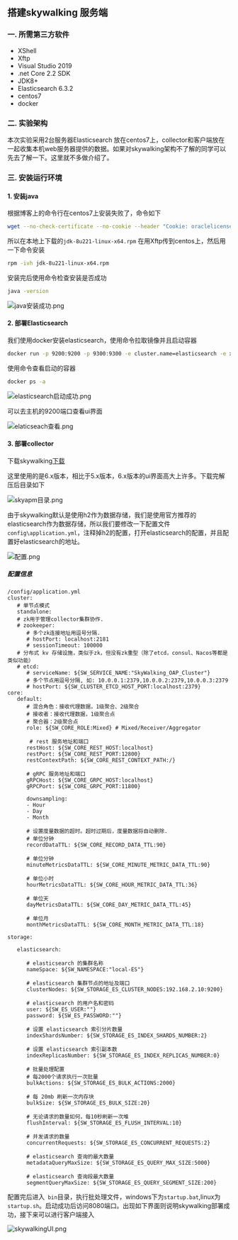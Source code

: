 ## 搭建skywalking 服务端

### 一. 所需第三方软件

* XShell
* Xftp
* Visual Studio 2019
* .net Core 2.2 SDK
* JDK8+
* Elasticsearch 6.3.2
* centos7
* docker

### 二. 实验架构

本次实验采用2台服务器Elasticsearch 放在centos7上，collector和客户端放在一起收集本机web服务器提供的数据。如果对skywalking架构不了解的同学可以先去了解一下。这里就不多做介绍了。

### 三. 安装运行环境

#### 1. 安装java

根据博客上的命令行在centos7上安装失败了，命令如下

```bash
wget --no-check-certificate --no-cookie --header "Cookie: oraclelicense=accept-securebackup-cookie;" http://download.oracle.com/otn-pub/java/jdk/8u171-b11/512cd62ec5174c3487ac17c61aaa89e8/jdk-8u171-linux-x64.rpm
```

所以在本地上下载的`jdk-8u221-linux-x64.rpm` 在用Xftp传到centos上，然后用一下命令安装

```bash
rpm -ivh jdk-8u221-linux-x64.rpm 
```

安装完后使用命令检查安装是否成功

```bash
java -version
```

![java安装成功.png](https://ws1.sinaimg.cn/large/006nK6pBgy1g762f1ed2wj30db025a9x.jpg)

#### 2. 部署Elasticsearch

我们使用docker安装elasticsearch，使用命令拉取镜像并且启动容器

```bash
docker run -p 9200:9200 -p 9300:9300 -e cluster.name=elasticsearch -e xpack.security.enabled=false --name=elasticsearch --restart=always -d wutang/elasticsearch-shanghai-zone:6.3.2
```

使用命令查看启动的容器

```bash
docker ps -a
```

![elasticsearch启动成功.png](https://ws1.sinaimg.cn/large/0072fULUgy1g7svq42gwjj312701iwef.jpg)

可以去主机的9200端口查看ui界面

![elaticseach查看.png](https://ws1.sinaimg.cn/large/0072fULUgy1g7svrqqaspj30b40aljrn.jpg)

#### 3. 部署collector

下载skywalking[下载](http://skywalking.apache.org/downloads/)

这里使用的是6.x版本，相比于5.x版本，6.x版本的ui界面高大上许多。下载完解压后目录如下

![skyapm目录.png](https://ws1.sinaimg.cn/large/0072fULUgy1g7sw2v248hj30jq080q3d.jpg)

由于skywalking默认是使用h2作为数据存储，我们是使用官方推荐的elasticsearch作为数据存储，所以我们要修改一下配置文件` config\application.yml`，注释掉h2的配置，打开elasticsearch的配置，并且配置好elasticsearch的地址。

![配置.png](https://ws1.sinaimg.cn/large/0072fULUgy1g7sw85krcjj30n30e8jt0.jpg)

##### 配置信息

```
/config/application.yml
cluster:
   # 单节点模式
   standalone:
   # zk用于管理collector集群协作.
   # zookeeper:
      # 多个zk连接地址用逗号分隔.
      # hostPort: localhost:2181
      # sessionTimeout: 100000
   # 分布式 kv 存储设施，类似于zk，但没有zk重型（除了etcd，consul、Nacos等都是类似功能）
   # etcd:
      # serviceName: ${SW_SERVICE_NAME:"SkyWalking_OAP_Cluster"}
      # 多个节点用逗号分隔, 如: 10.0.0.1:2379,10.0.0.2:2379,10.0.0.3:2379
      # hostPort: ${SW_CLUSTER_ETCD_HOST_PORT:localhost:2379}
core:
   default:
      # 混合角色：接收代理数据，1级聚合、2级聚合
      # 接收者：接收代理数据，1级聚合点
      # 聚合器：2级聚合点
      role: ${SW_CORE_ROLE:Mixed} # Mixed/Receiver/Aggregator
 
       # rest 服务地址和端口
      restHost: ${SW_CORE_REST_HOST:localhost}
      restPort: ${SW_CORE_REST_PORT:12800}
      restContextPath: ${SW_CORE_REST_CONTEXT_PATH:/}
 
      # gRPC 服务地址和端口
      gRPCHost: ${SW_CORE_GRPC_HOST:localhost}
      gRPCPort: ${SW_CORE_GRPC_PORT:11800}
 
      downsampling:
      - Hour
      - Day
      - Month
 
      # 设置度量数据的超时。超时过期后，度量数据将自动删除.
      # 单位分钟
      recordDataTTL: ${SW_CORE_RECORD_DATA_TTL:90}
 
      # 单位分钟
      minuteMetricsDataTTL: ${SW_CORE_MINUTE_METRIC_DATA_TTL:90}
 
      # 单位小时
      hourMetricsDataTTL: ${SW_CORE_HOUR_METRIC_DATA_TTL:36}
 
      # 单位天
      dayMetricsDataTTL: ${SW_CORE_DAY_METRIC_DATA_TTL:45}
 
      # 单位月
      monthMetricsDataTTL: ${SW_CORE_MONTH_METRIC_DATA_TTL:18}
 
storage:
 
   elasticsearch:
 
      # elasticsearch 的集群名称
      nameSpace: ${SW_NAMESPACE:"local-ES"}
 
      # elasticsearch 集群节点的地址及端口
      clusterNodes: ${SW_STORAGE_ES_CLUSTER_NODES:192.168.2.10:9200}
 
      # elasticsearch 的用户名和密码
      user: ${SW_ES_USER:""}
      password: ${SW_ES_PASSWORD:""}
 
      # 设置 elasticsearch 索引分片数量
      indexShardsNumber: ${SW_STORAGE_ES_INDEX_SHARDS_NUMBER:2}
 
      # 设置 elasticsearch 索引副本数
      indexReplicasNumber: ${SW_STORAGE_ES_INDEX_REPLICAS_NUMBER:0}
 
      # 批量处理配置
      # 每2000个请求执行一次批量
      bulkActions: ${SW_STORAGE_ES_BULK_ACTIONS:2000}
 
      # 每 20mb 刷新一次内存块
      bulkSize: ${SW_STORAGE_ES_BULK_SIZE:20}
 
      # 无论请求的数量如何，每10秒刷新一次堆
      flushInterval: ${SW_STORAGE_ES_FLUSH_INTERVAL:10}
 
      # 并发请求的数量
      concurrentRequests: ${SW_STORAGE_ES_CONCURRENT_REQUESTS:2}
 
      # elasticsearch 查询的最大数量
      metadataQueryMaxSize: ${SW_STORAGE_ES_QUERY_MAX_SIZE:5000}
 
      # elasticsearch 查询段最大数量
      segmentQueryMaxSize: ${SW_STORAGE_ES_QUERY_SEGMENT_SIZE:200}
```

配置完后进入` bin`目录，执行批处理文件，windows下为`startup.bat`,linux为` startup.sh`。启动成功后访问8080端口。出现如下界面则说明skywalking部署成功，接下来可以进行客户端接入

![skywalkingUI.png](https://ws1.sinaimg.cn/large/0072fULUgy1g7swh0wpm0j313y0l9gmp.jpg)

